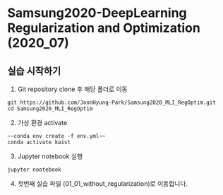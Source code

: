 # Samsung2020-DeepLearning Regularization and Optimization (2020_07)

## 실습 시작하기

1. Git repository clone 후 해당 폴더로 이동 
```
git https://github.com/JoonHyung-Park/Samsung2020_MLI_RegOptim.git
cd Samsung2020_MLI_RegOptim
```

2. 가상 환경 activate
```
~~conda env create -f env.yml~~
conda activate kaist
```

3. Jupyter notebook 실행
```
jupyter nootebook
```

4. 첫번째 실습 파일 (01_01_without_regularization)로 이동합니다. 

